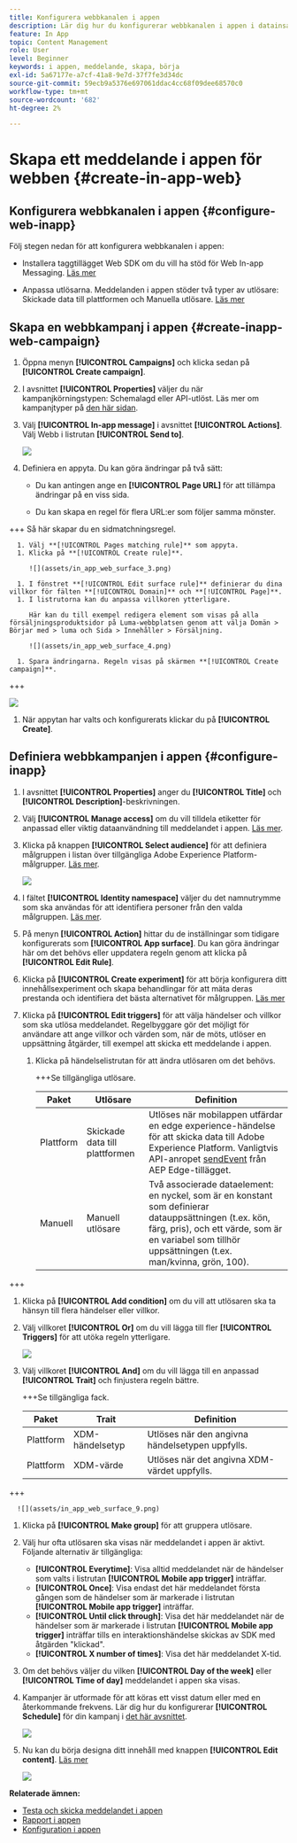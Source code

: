 ```yaml
---
title: Konfigurera webbkanalen i appen
description: Lär dig hur du konfigurerar webbkanalen i appen i datainsamlingen
feature: In App
topic: Content Management
role: User
level: Beginner
keywords: i appen, meddelande, skapa, börja
exl-id: 5a67177e-a7cf-41a8-9e7d-37f7fe3d34dc
source-git-commit: 59ecb9a5376e697061ddac4cc68f09dee68570c0
workflow-type: tm+mt
source-wordcount: '682'
ht-degree: 2%

---
```


# Skapa ett meddelande i appen för webben {#create-in-app-web}

## Konfigurera webbkanalen i appen {#configure-web-inapp}

Följ stegen nedan för att konfigurera webbkanalen i appen:

* Installera taggtillägget Web SDK om du vill ha stöd för Web In-app Messaging. [Läs mer](https://experienceleague.adobe.com/docs/experience-platform/tags/extensions/client/web-sdk/web-sdk-extension-configuration.html?lang=en)

* Anpassa utlösarna. Meddelanden i appen stöder två typer av utlösare: Skickade data till plattformen och Manuella utlösare. [Läs mer](https://experienceleague.adobe.com/docs/experience-platform/edge/personalization/ajo/web-in-app-messaging.html)

## Skapa en webbkampanj i appen {#create-inapp-web-campaign}

1. Öppna menyn **[!UICONTROL Campaigns]** och klicka sedan på **[!UICONTROL Create campaign]**.

1. I avsnittet **[!UICONTROL Properties]** väljer du när kampanjkörningstypen: Schemalagd eller API-utlöst. Läs mer om kampanjtyper på [den här sidan](../campaigns/create-campaign.md#campaigntype).

1. Välj **[!UICONTROL In-app message]** i avsnittet **[!UICONTROL Actions]**. Välj Webb i listrutan **[!UICONTROL Send to]**.

   ![](assets/in_app_web_surface_1.png)

1. Definiera en appyta. Du kan göra ändringar på två sätt:

   * Du kan antingen ange en **[!UICONTROL Page URL]** för att tillämpa ändringar på en viss sida.

   * Du kan skapa en regel för flera URL:er som följer samma mönster.

+++ Så här skapar du en sidmatchningsregel.

      1. Välj **[!UICONTROL Pages matching rule]** som appyta.
      1. Klicka på **[!UICONTROL Create rule]**.

         ![](assets/in_app_web_surface_3.png)

      1. I fönstret **[!UICONTROL Edit surface rule]** definierar du dina villkor för fälten **[!UICONTROL Domain]** och **[!UICONTROL Page]**.
      1. I listrutorna kan du anpassa villkoren ytterligare.

         Här kan du till exempel redigera element som visas på alla försäljningsproduktsidor på Luma-webbplatsen genom att välja Domän > Börjar med > luma och Sida > Innehåller > Försäljning.

         ![](assets/in_app_web_surface_4.png)

      1. Spara ändringarna. Regeln visas på skärmen **[!UICONTROL Create campaign]**.

+++

   ![](assets/in_app_web_surface_2.png)

1. När appytan har valts och konfigurerats klickar du på **[!UICONTROL Create]**.

## Definiera webbkampanjen i appen {#configure-inapp}

1. I avsnittet **[!UICONTROL Properties]** anger du **[!UICONTROL Title]** och **[!UICONTROL Description]**-beskrivningen.

1. Välj **[!UICONTROL Manage access]** om du vill tilldela etiketter för anpassad eller viktig dataanvändning till meddelandet i appen. [Läs mer](../administration/object-based-access.md).

1. Klicka på knappen **[!UICONTROL Select audience]** för att definiera målgruppen i listan över tillgängliga Adobe Experience Platform-målgrupper. [Läs mer](../audience/about-audiences.md).

   ![](assets/in_app_web_surface_5.png)

1. I fältet **[!UICONTROL Identity namespace]** väljer du det namnutrymme som ska användas för att identifiera personer från den valda målgruppen. [Läs mer](../event/about-creating.md#select-the-namespace).

1. På menyn **[!UICONTROL Action]** hittar du de inställningar som tidigare konfigurerats som **[!UICONTROL App surface]**. Du kan göra ändringar här om det behövs eller uppdatera regeln genom att klicka på **[!UICONTROL Edit Rule]**.

1. Klicka på **[!UICONTROL Create experiment]** för att börja konfigurera ditt innehållsexperiment och skapa behandlingar för att mäta deras prestanda och identifiera det bästa alternativet för målgruppen. [Läs mer](../content-management/content-experiment.md)

1. Klicka på **[!UICONTROL Edit triggers]** för att välja händelser och villkor som ska utlösa meddelandet. Regelbyggare gör det möjligt för användare att ange villkor och värden som, när de möts, utlöser en uppsättning åtgärder, till exempel att skicka ett meddelande i appen.

   1. Klicka på händelselistrutan för att ändra utlösaren om det behövs.

      +++Se tillgängliga utlösare.

      | Paket | Utlösare | Definition |
      |---|---|---|
      | Plattform | Skickade data till plattformen | Utlöses när mobilappen utfärdar en edge experience-händelse för att skicka data till Adobe Experience Platform. Vanligtvis API-anropet [sendEvent](https://developer.adobe.com/client-sdks/documentation/edge-network/api-reference/#sendevent) från AEP Edge-tillägget. |
      | Manuell | Manuell utlösare | Två associerade dataelement: en nyckel, som är en konstant som definierar datauppsättningen (t.ex. kön, färg, pris), och ett värde, som är en variabel som tillhör uppsättningen (t.ex. man/kvinna, grön, 100). |

+++

   1. Klicka på **[!UICONTROL Add condition]** om du vill att utlösaren ska ta hänsyn till flera händelser eller villkor.

   1. Välj villkoret **[!UICONTROL Or]** om du vill lägga till fler **[!UICONTROL Triggers]** för att utöka regeln ytterligare.

      ![](assets/in_app_web_surface_8.png)

   1. Välj villkoret **[!UICONTROL And]** om du vill lägga till en anpassad **[!UICONTROL Trait]** och finjustera regeln bättre.

      +++Se tillgängliga fack.

      | Paket | Trait | Definition |
      |---|---|---|
      | Plattform | XDM-händelsetyp | Utlöses när den angivna händelsetypen uppfylls. |
      | Plattform | XDM-värde | Utlöses när det angivna XDM-värdet uppfylls. |
+++

      ![](assets/in_app_web_surface_9.png)

   1. Klicka på **[!UICONTROL Make group]** för att gruppera utlösare.

1. Välj hur ofta utlösaren ska visas när meddelandet i appen är aktivt. Följande alternativ är tillgängliga:

   * **[!UICONTROL Everytime]**: Visa alltid meddelandet när de händelser som valts i listrutan **[!UICONTROL Mobile app trigger]** inträffar.
   * **[!UICONTROL Once]**: Visa endast det här meddelandet första gången som de händelser som är markerade i listrutan **[!UICONTROL Mobile app trigger]** inträffar.
   * **[!UICONTROL Until click through]**: Visa det här meddelandet när de händelser som är markerade i listrutan **[!UICONTROL Mobile app trigger]** inträffar tills en interaktionshändelse skickas av SDK med åtgärden &quot;klickad&quot;.
   * **[!UICONTROL X number of times]**: Visa det här meddelandet X-tid.

1. Om det behövs väljer du vilken **[!UICONTROL Day of the week]** eller **[!UICONTROL Time of day]** meddelandet i appen ska visas.

1. Kampanjer är utformade för att köras ett visst datum eller med en återkommande frekvens. Lär dig hur du konfigurerar **[!UICONTROL Schedule]** för din kampanj i [det här avsnittet](../campaigns/create-campaign.md#schedule).

   ![](assets/in_app_web_surface_6.png)

1. Nu kan du börja designa ditt innehåll med knappen **[!UICONTROL Edit content]**. [Läs mer](design-in-app.md)

   ![](assets/in_app_web_surface_7.png)

**Relaterade ämnen:**

* [Testa och skicka meddelandet i appen](send-in-app.md)
* [Rapport i appen](../reports/campaign-global-report.md#inapp-report)
* [Konfiguration i appen](inapp-configuration.md)
